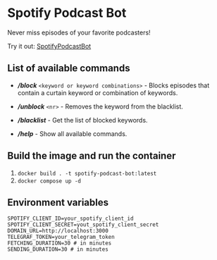 # Spotify Podcast Bot

Never miss episodes of your favorite podcasters!

Try it out: [SpotifyPodcastBot](https://t.me/spotify_podcast_notifier_bot)

## List of available commands

- ***/block*** `<keyword or keyword combinations>` - Blocks episodes that contain a curtain keyword or combination of keywords.

- ***/unblock*** `<nr>` - Removes the keyword from the blacklist.

- ***/blacklist*** - Get the list of blocked keywords.

- ***/help*** - Show all available commands.

## Build the image and run the container

1. ```docker build . -t spotify-podcast-bot:latest```
2. ```docker compose up -d```

## Environment variables

```env
SPOTIFY_CLIENT_ID=your_spotify_client_id
SPOTIFY_CLIENT_SECRET=yout_spotify_client_secret
DOMAIN_URL=http://localhost:3000
TELEGRAF_TOKEN=your_telegram_token
FETCHING_DURATION=30 # in minutes
SENDING_DURATION=30 # in minutes
```